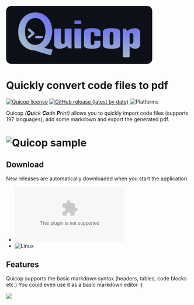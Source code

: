 <img src="https://github.com/JonBunator/Quicop/blob/main/assets/github/logo.png" width="400" />

# Quickly convert code files to pdf

[![Quicop license](https://img.shields.io/github/license/JonBunator/Quicop?color=9fbbcc&logo=github&style=flat-square)](https://github.com/JonBunator/Quicop/blob/main/LICENSE)
[![GitHub release (latest by date)](https://img.shields.io/github/v/release/JonBunator/Quicop?color=9fbbcc&style=flat-square)](https://github.com/JonBunator/Quicop/releases)
![Platforms](https://img.shields.io/badge/platforms-Windows%20%7C%20Linux-9fbbcc)

Quicop _(**Qu**ick **Co**de **P**rint)_ allows you to quickly import code files (supports 197 languages), add some markdown and export the generated pdf.

# ![Quicop sample](https://i.imgur.com/gCR6hGc.gif)

## Download

New releases are automatically downloaded when you start the application.

-   ![Windows](https://github.com/JonBunator/Quicop/releases/download/v1.0.0/Quicop-Setup-1.0.0.exe)
-   ![Linux](https://github.com/JonBunator/Quicop/releases/download/v1.0.0/Quicop-1.0.0.AppImage)

## Features

Quicop supports the basic markdown syntax (headers, tables, code blocks etc.)
You could even use it as a basic markdown editor :)

![](https://i.imgur.com/jhGRoHN.gif)
